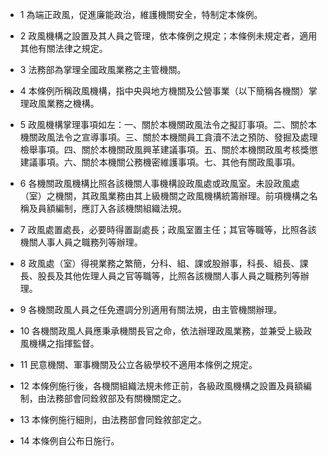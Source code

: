* 1 為端正政風，促進廉能政治，維護機關安全，特制定本條例。

* 2 政風機構之設置及其人員之管理，依本條例之規定；本條例未規定者，適用其他有關法律之規定。

* 3 法務部為掌理全國政風業務之主管機關。

* 4 本條例所稱政風機構，指中央與地方機關及公營事業（以下簡稱各機關）掌理政風業務之機構。

* 5 政風機構掌理事項如左：一、關於本機關政風法令之擬訂事項。二、關於本機關政風法令之宣導事項。三、關於本機關員工貪瀆不法之預防、發掘及處理檢舉事項。四、關於本機關政風興革建議事項。五、關於本機關政風考核獎懲建議事項。六、關於本機關公務機密維護事項。七、其他有關政風事項。

* 6 各機關政風機構比照各該機關人事機構設政風處或政風室。未設政風處（室）之機關，其政風業務由其上級機關之政風機構統籌辦理。前項機構之名稱及員額編制，應訂入各該機關組織法規。

* 7 政風處置處長，必要時得置副處長；政風室置主任；其官等職等，比照各該機關人事人員之職務列等辦理。

* 8 政風處（室）得視業務之繁簡，分科、組、課或股辦事，科長、組長、課長、股長及其他佐理人員之官等職等，比照各該機關人事人員之職務列等辦理。

* 9 各機關政風人員之任免遷調分別適用有關法規，由主管機關辦理。

* 10 各機關政風人員應秉承機關長官之命，依法辦理政風業務，並兼受上級政風機構之指揮監督。

* 11 民意機關、軍事機關及公立各級學校不適用本條例之規定。

* 12 本條例施行後，各機關組織法規未修正前，各級政風機構之設置及員額編制，由法務部會同銓敘部及有關機關定之。

* 13 本條例施行細則，由法務部會同銓敘部定之。

* 14 本條例自公布日施行。

